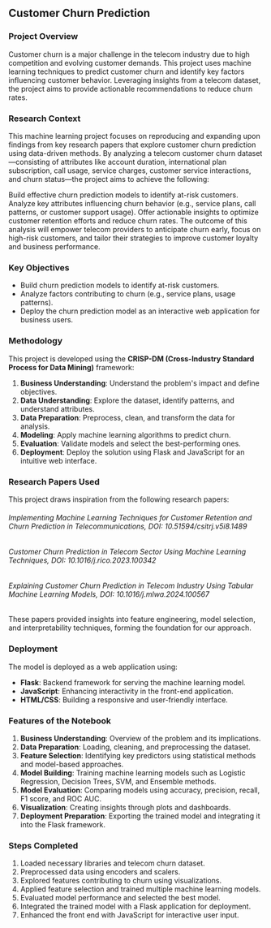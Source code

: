 ## Customer Churn Prediction

### Project Overview
Customer churn is a major challenge in the telecom industry due to high competition and evolving customer demands. This project uses machine learning techniques to predict customer churn and identify key factors influencing customer behavior. Leveraging insights from a telecom dataset, the project aims to provide actionable recommendations to reduce churn rates.

### Research Context
This machine learning project focuses on reproducing and expanding upon findings from key research papers that explore customer churn prediction using data-driven methods. By analyzing a telecom customer churn dataset—consisting of attributes like account duration, international plan subscription, call usage, service charges, customer service interactions, and churn status—the project aims to achieve the following:

Build effective churn prediction models to identify at-risk customers.
Analyze key attributes influencing churn behavior (e.g., service plans, call patterns, or customer support usage).
Offer actionable insights to optimize customer retention efforts and reduce churn rates.
The outcome of this analysis will empower telecom providers to anticipate churn early, focus on high-risk customers, and tailor their strategies to improve customer loyalty and business performance.
### Key Objectives
- Build churn prediction models to identify at-risk customers.
- Analyze factors contributing to churn (e.g., service plans, usage patterns).
- Deploy the churn prediction model as an interactive web application for business users.

### Methodology
This project is developed using the **CRISP-DM (Cross-Industry Standard Process for Data Mining)** framework:
1. **Business Understanding**: Understand the problem's impact and define objectives.
2. **Data Understanding**: Explore the dataset, identify patterns, and understand attributes.
3. **Data Preparation**: Preprocess, clean, and transform the data for analysis.
4. **Modeling**: Apply machine learning algorithms to predict churn.
5. **Evaluation**: Validate models and select the best-performing ones.
6. **Deployment**: Deploy the solution using Flask and JavaScript for an intuitive web interface.

### Research Papers Used
This project draws inspiration from the following research papers:

###### Implementing Machine Learning Techniques for Customer Retention and Churn Prediction in Telecommunications, DOI: 10.51594/csitrj.v5i8.1489
###### Customer Churn Prediction in Telecom Sector Using Machine Learning Techniques, DOI: 10.1016/j.rico.2023.100342 
###### Explaining Customer Churn Prediction in Telecom Industry Using Tabular Machine Learning Models, DOI: 10.1016/j.mlwa.2024.100567
These papers provided insights into feature engineering, model selection, and interpretability techniques, forming the foundation for our approach.
### Deployment
The model is deployed as a web application using:
- **Flask**: Backend framework for serving the machine learning model.
- **JavaScript**: Enhancing interactivity in the front-end application.
- **HTML/CSS**: Building a responsive and user-friendly interface.

### Features of the Notebook
1. **Business Understanding**: Overview of the problem and its implications.
2. **Data Preparation**: Loading, cleaning, and preprocessing the dataset.
3. **Feature Selection**: Identifying key predictors using statistical methods and model-based approaches.
4. **Model Building**: Training machine learning models such as Logistic Regression, Decision Trees, SVM, and Ensemble methods.
5. **Model Evaluation**: Comparing models using accuracy, precision, recall, F1 score, and ROC AUC.
6. **Visualization**: Creating insights through plots and dashboards.
7. **Deployment Preparation**: Exporting the trained model and integrating it into the Flask framework.

### Steps Completed
1. Loaded necessary libraries and telecom churn dataset.
2. Preprocessed data using encoders and scalers.
3. Explored features contributing to churn using visualizations.
4. Applied feature selection and trained multiple machine learning models.
5. Evaluated model performance and selected the best model.
6. Integrated the trained model with a Flask application for deployment.
7. Enhanced the front end with JavaScript for interactive user input.

